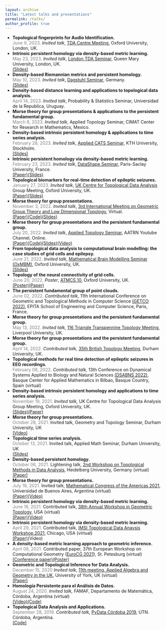 ```yaml
---
layout: archive
title: "Latest talks and presentations"
permalink: /talks/
author_profile: true
---
```


<ul>
<li>
<b>Topological fingerprints for Audio Identification.</b>
<br>
<span style="font-size: 14px">
<span style = "color: grey">June 9, 2023.</span>
<i>Invited talk</i>, <a href="https://www1.maths.ox.ac.uk/groups/topological-data-analysis?migrdr=1">TDA Centre Meeting,</a> Oxford University, London, UK.
<br>
<!--<a href="https://ximenafernandez.github.io/reveal.js-presentations/slides/AudioID.html#/">(Slides)</a>-->
</span>
</li>

<li>
<b>Intrinsic persistent homology via density-based metric learning.</b>
<br>
<span style="font-size: 14px">
<span style = "color: grey">May 23, 2023.</span>
<i>Invited talk</i>, <a href="https://www.ninaotter.com/london-tda-seminar-23052023">London TDA Seminar,</a> Queen Mary University, London, UK.
<br>
<a href="https://ximenafernandez.github.io/reveal.js-presentations/slides/FermatDistance_TDA_London.html#/">(Slides)</a>
</span>
</li>

<li>
<b>Density-based Riemannian metrics and persistent homology.</b>
<br>
<span style="font-size: 14px">
<span style = "color: grey">May 10, 2023.</span>
<i>Invited talk</i>, <a href="https://www.dagstuhl.de/en/seminars/seminar-calendar/seminar-details/23192">Dagstuhl Seminar,</a> Germany.
<br>
<a href="https://ximenafernandez.github.io/reveal.js-presentations/slides/FermatDistance_Dagstuhl.html#/">(Slides)</a>
</span>
</li>

<li>
<b>Density-based distance learning and applications to topological data analysis.</b>
<br>
<span style="font-size: 14px">
<span style = "color: grey">April 14, 2023.</span>
<i>Invited talk</i>, Probability & Statistics Seminar, Universidad de la Republica, Uruguay.
</span>
</li>


<li>
<b>Morse theory for group presentations & applications to the persistent fundamental group.</b>
<br>
<span style="font-size: 14px">
<span style = "color: grey">March 8, 2023.</span>
<i>Invited talk</i>, Applied Topology Seminar, CIMAT Center for Research in Mathematics, Mexico.
</span>
</li>

<li>
<b>Density-based intrinsic persistent homology & applications to time series analysis.</b>
<br>
<span style="font-size: 14px">
<span style = "color: grey">February 28, 2023.</span>
<i>Invited talk</i>, <a href="https://www.kth.se/math/mathematics-of-data/seminar-applied-cats-1.1009075">Applied CATS Seminar,</a> KTH University, Stockholm.
<br>
<a href="https://ximenafernandez.github.io/reveal.js-presentations/slides/FermatDistance_KTH.html#/">(Slides)</a></span>
</li>

<li>
<b>Intrinsic persistent homology via density-based metric learning.</b>
<br>
<span style="font-size: 14px">
<span style = "color: grey">February 23, 2023.</span>
<i>Invited talk</i>, <a href="https://team.inria.fr/datashape/seminars/">DataShape Seminar,</a> Paris-Saclay University, France.
<br>
<a href="https://arxiv.org/pdf/2012.07621.pdf">(Paper)</a ><a href="https://ximenafernandez.github.io/reveal.js-presentations/slides/FermatDistance_Datashape.html#/">(Slides)</a></span>
</li>

<li>
<b>Topological biomarkers for real-time detection of epileptic seizures.</b>
<br>
<span style="font-size: 14px">
<span style = "color: grey">January 27, 2023.</span>
<i>Invited talk</i>, <a href="https://www1.maths.ox.ac.uk/groups/topological-data-analysis?migrdr=1">UK Centre for Topological Data Analysis</a> Group Meeting, Oxford University, UK.
<br>
<a href="https://arxiv.org/abs/2211.02523">(Paper)</a ><a href="https://ximenafernandez.github.io/reveal.js-presentations/slides/Epilepsy_Oxford.html#/">(Slides)</a></span>
</li>

<li>
<b>Morse theory for group presentations.</b>
<br>
<span style="font-size: 14px">
<span style = "color: grey">November 3, 2022.</span>
<i>Invited talk</i>, <a href="https://www.ph-karlsruhe.de/tagungen/combinatorial-group-theory-and-low-dimensional-topology">3rd International Meeting on Geometric Group Theory and Low Dimensional Topology</a>, Virtual.
<br>
<a href="https://arxiv.org/abs/1912.00115">(Paper)</a ><a href="https://github.com/ximenafernandez/Finite-Topological-Spaces">(Code)</a><a href="https://ximenafernandez.github.io/reveal.js-presentations/slides/Morse_LowDimTop.html#/">(Slides)</a></span>
</li>

<li>
<b>Morse theory for group presentations and the persistent fundamental group.</b>
<br>
<span style="font-size: 14px">
<span style = "color: grey">July 20, 2022.</span>
<i>Invited talk</i>, <a href="https://www.aatrn.net">Applied Topology Seminar</a>, AATRN Youtube Channel, Online.
<br>
<a href="https://arxiv.org/abs/1912.00115">(Paper)</a ><a href="https://github.com/ximenafernandez/Finite-Topological-Spaces">(Code)</a><a href="https://ximenafernandez.github.io/reveal.js-presentations/slides/Morse_AATRN.html#/">(Slides)</a><a href=" https://www.youtube.com/watch?v=f62fRQdizAI">(Video)</a>
</span>
</li>

<li><b> From topological data analysis to computational brain modelling: the case studies of grid cells and epilepsy.</b>
<br>
<span style="font-size: 14px">
<span style = "color: grey">June 21, 2022.</span> <i>Invited talk</i>, <a href="http://goriely.com/research/brain">Mathematical Brain Modelling Seminar (OxMBM)</a>, Oxford University, UK.
<br>
<a href="https://ximenafernandez.github.io/reveal.js-presentations/slides/BrainModelling.html#/">(Slides)</a>
</span>
</li>

<li> <b>Topology of the neural connectivity of grid cells.</b>
<br>
<span style="font-size: 14px">
 <span style = "color: grey">June 20, 2022.</span>
 <i>Poster</i>, <a href="https://atmcs.web.ox.ac.uk">ATMCS 10</a>, Oxford University, UK.
 <br>
<a href="http://ximenafernandez.github.io/files/ATMCS_2022_conference_poster_Oxford.pdf">(Poster)</a><a href="https://www.biorxiv.org/content/10.1101/2022.06.13.495956v1">(Paper)</a>
</span>
</li>

<li> <b>The persistent fundamental group of point clouds.</b>
<br>
<span style="font-size: 14px">
<span style = "color: grey">June 02, 2022.</span>
<i>Contributed talk</i>, 11th International Conference on Geometric and Topological Methods in Computer Science <a href="http://www.lix.polytechnique.fr/Labo/Samuel.Mimram/getco22/">(GETCO 2022)</a>, EPITA School of Engineering and Computer Science, Paris, France.
</span>
</li>

<li> <b>Morse theory for group presentations and the persistent fundamental group.</b>
<br>
<span style="font-size: 14px">
<span style = "color: grey">May 13, 2022.</span>
<i>Invited talk,</i> <a href="http://sarah-whitehouse.staff.shef.ac.uk/ttt/TTT116.html">116 Triangle Transpennine Topology Meeting</a>, Liverpool University, UK.
</span>
</li>

<li> <b>Morse theory for group presentations and the persistent fundamental group.</b>
<br>
<span style="font-size: 14px">
<span style = "color: grey">
 April 14, 2022.
</span>
<i>Contributed talk,</i> <a href="https://www.maths.dur.ac.uk/users/dirk.schuetz/BTM35.html">35th British Topology Meeting</a>, Durham University, UK.
</span>
</li>

<li> <b>Topological methods for real time detection of epileptic seizures in EEG recordings.</b>
<br>
<span style="font-size: 14px">
<span style = "color: grey">February 08, 2022.</span>
<i>Contributed talk,</i> 13th Conference on Dynamical Systems Applied to Biology and Natural Sciences <a href="https://sites.google.com/view/dsabns2022/home?authuser=0">(DSABNS 2022)</a>, Basque Center for Applied Mathematics in Bilbao, Basque Country, Spain (virtual)
</span>
</li>

<li><b>Density-based intrinsic persistent homology and applications to time series analysis.</b>
<br><span style="font-size: 14px">
<span style = "color: grey">November 19, 2021.</span>
<i>Invited talk,</i> <a hreff="https://www1.maths.ox.ac.uk/groups/topological-data-analysis?migrdr=1">UK Centre for Topological Data Analysis</a> Group Meeting, Oxford University, UK.
<br>
<a href="https://ximenafernandez.github.io/reveal.js-presentations/slides/FermatDistance.html#/">(Slides)</a><a href="https://arxiv.org/abs/2012.07621">(Paper)</a>
</span>
</li>

<li> <b>Morse theory for group presentations.</b>
<br>
<span style="font-size: 14px">
<span style = "color: grey">
 October 28, 2021.</span>
Invited talk, Geometry and Topology Seminar, Durham University, UK
<br>
<a href="https://www.youtube.com/watch?v=DYDL8MZwxLs">(Video)</a>
</span>
</li>

<li><b>Topological time series analysis.</b>
<br>
<span style="font-size: 14px">
<span style = "color: grey">
 October 13, 2021.</span>
Invited talk, Applied Math Seminar, Durham University, UK
<br>
<a href="https://ximenafernandez.github.io/reveal.js-presentations/slides/TimeSeries.html#/">(Slides)</a>
</span>
</li>

<li> <b>Density-based persistent homology.</b>
<br>
<span style="font-size: 14px">
<span style = "color: grey">
 October 06, 2021.</span>
Lightening talk, <a href="https://www.mathi.uni-heidelberg.de/~mbleher/tdaworkshop21.html">2nd Workshop on Topological Methods in Data Analysis</a>, Heidelberg University, Germany (virtual)
<br>
<a href="https://arxiv.org/abs/2012.07621">(Paper)</a>
</span>
</li>

<li> <b>Morse theory for group presentations.</b>
<br>
<span style="font-size: 14px">
<span style = "color: grey">
 July 16, 2021.</span>
Invited talk, <a href="https://www.mca2021.org/en/tools/view-abstract?code=2858)">Mathematical Congress of the Americas 2021</a>, Universidad de Buenos Aires, Argentina (virtual)
<br>
<a href="https://arxiv.org/abs/1912.00115">(Paper)</a><a href="https://www.youtube.com/watch?v=ftWf1-klsOc&t=466s">(Video)</a>
</span>
</li>

<li><b>Intrinsic persistent homology via density-based metric learning.</b>
<br>
<span style="font-size: 14px">
<span style = "color: grey">
 June 16, 2021.</span>
Contributed talk,  <a href="http://faculty.tcu.edu/gfriedman/GTW2021/index.html">38th Annual Workshop in Geometric Topology</a>, USA (virtual)
<br>
<a href="https://arxiv.org/abs/2012.07621">(Paper)</a><a href="https://www.youtube.com/watch?v=r1IbaXCEyrA&list=PLOujdvDienPu7gx86icUT8WTV9X4LT1gp&index=15">(Video)</a>
</span>
</li>

<li><b>Intrinsic persistent homology via density-based metric learning.</b>
<br>
<span style="font-size: 14px">
<span style = "color: grey">
 April 29, 2021.</span>
Contributed talk, <a href="https://www.imsi.institute/topological-data-analysis/">IMSI Topological Data Anaysis Workshop 2021</a>, Chicago, USA (virtual)
<br>
<a href="https://arxiv.org/abs/2012.07621">(Paper)</a><a hreff="https://www.imsi.institute/videos/intrinsic-persistent-homology-via-density-based-metric-learning/">(Video)</a>
</span>
</li>

<li><b>A density-based metric learning approach to geometric inference.</b>
<br>
<span style="font-size: 14px">
<span style = "color: grey">
 April 08, 2021.</span>
Contributed paper, 37th European Workshop on Computational Geometry (<a href="http://eurocg21.spbu.ru/">EuroCG 2021</a>), St. Petesburg (virtual)
<br>
<a href="http://eurocg21.spbu.ru/wp-content/uploads/2021/04/EuroCG_2021_paper_23.pdf">(Conference paper)</a><a href="http://ximenafernandez.github.io/files/EuroCG_2021_conference_poster.pdf">(Poster)</a></span>
</li>

<li> <b>Geometric and Topological Inference for Data Analysis.</b>
<br>
<span style="font-size: 14px">
<span style = "color: grey">December 15, 2020</span>
<i>Invited talk</i>, <a href="https://sites.google.com/view/appliedalgebraandgeometry/home/11th-meeting-york-online?authuser=0">11th meeting, Applied Algebra and Geometry in the UK</a>, University of York, UK (virtual)
<br>
<a href="https://arxiv.org/abs/2012.07621">(Paper)</a>
</span>
</li>

<li> <b>Homología Persistente para el Análisis de Datos.</b>
<br>
<span style="font-size: 14px">
<span style = "color: grey">August 24, 2020.</span>
<i>Invited talk,</i> FAMAF, Departamento de Matemática, Córdoba, Argentina (virtual)
<br>
<a href="https://www.youtube.com/watch?v=R6JQAH0gPsw">(Video)</a><a href="https://github.com/ximenafernandez/Persistent_Homology">(Code)</a>
</span>
</li>

<li> <b>Topological Data Analysis and Applications.</b>
<br>
<span style="font-size: 14px">
<span style = "color: grey">September 28, 2019.</span>
<i>Contributed talk,</i> <a href="https://pydata.org/cordoba2019/">PyData Córdoba 2019</a>, UTN. Córdoba, Argentina.
<br>
<a href="https://github.com/ximenafernandez/PyData2019TDA">(Code)</a>
</span>
</li>
</ul>
